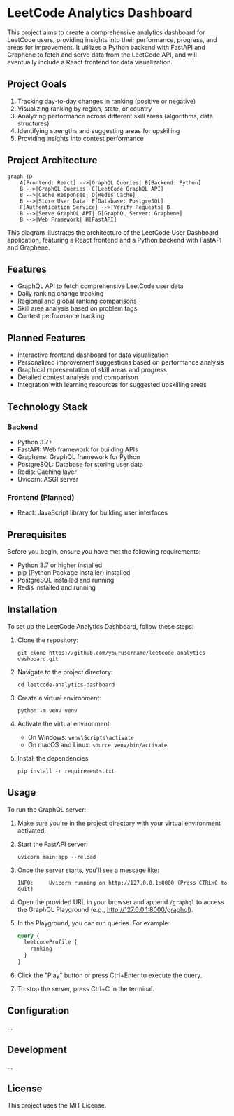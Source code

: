 # LeetCode Analytics Dashboard

This project aims to create a comprehensive analytics dashboard for LeetCode users, providing insights into their performance, progress, and areas for improvement. It utilizes a Python backend with FastAPI and Graphene to fetch and serve data from the LeetCode API, and will eventually include a React frontend for data visualization.

## Project Goals

1. Tracking day-to-day changes in ranking (positive or negative)
2. Visualizing ranking by region, state, or country
3. Analyzing performance across different skill areas (algorithms, data structures)
4. Identifying strengths and suggesting areas for upskilling
5. Providing insights into contest performance

## Project Architecture

```mermaid
graph TD
    A[Frontend: React] -->|GraphQL Queries| B[Backend: Python]
    B -->|GraphQL Queries| C[LeetCode GraphQL API]
    B -->|Cache Responses| D[Redis Cache]
    B -->|Store User Data| E[Database: PostgreSQL]
    F[Authentication Service] -->|Verify Requests| B
    B -->|Serve GraphQL API| G[GraphQL Server: Graphene]
    B -->|Web Framework| H[FastAPI]
```
This diagram illustrates the architecture of the LeetCode User Dashboard application, featuring a React frontend and a Python backend with FastAPI and Graphene.

## Features

- GraphQL API to fetch comprehensive LeetCode user data
- Daily ranking change tracking
- Regional and global ranking comparisons
- Skill area analysis based on problem tags
- Contest performance tracking

## Planned Features

- Interactive frontend dashboard for data visualization
- Personalized improvement suggestions based on performance analysis
- Graphical representation of skill areas and progress
- Detailed contest analysis and comparison
- Integration with learning resources for suggested upskilling areas

## Technology Stack

### Backend
- Python 3.7+
- FastAPI: Web framework for building APIs
- Graphene: GraphQL framework for Python
- PostgreSQL: Database for storing user data
- Redis: Caching layer
- Uvicorn: ASGI server

### Frontend (Planned)
- React: JavaScript library for building user interfaces

## Prerequisites

Before you begin, ensure you have met the following requirements:
- Python 3.7 or higher installed
- pip (Python Package Installer) installed
- PostgreSQL installed and running
- Redis installed and running

## Installation

To set up the LeetCode Analytics Dashboard, follow these steps:

1. Clone the repository:
   ```
   git clone https://github.com/yourusername/leetcode-analytics-dashboard.git
   ```

2. Navigate to the project directory:
   ```
   cd leetcode-analytics-dashboard
   ```

3. Create a virtual environment:
   ```
   python -m venv venv
   ```

4. Activate the virtual environment:
   - On Windows: `venv\Scripts\activate`
   - On macOS and Linux: `source venv/bin/activate`
   

5. Install the dependencies:
   ```
   pip install -r requirements.txt
   ```

## Usage

To run the GraphQL server:

1. Make sure you're in the project directory with your virtual environment activated.

2. Start the FastAPI server:
   ```
   uvicorn main:app --reload
   ```

3. Once the server starts, you'll see a message like:
   ```
   INFO:     Uvicorn running on http://127.0.0.1:8000 (Press CTRL+C to quit)
   ```

4. Open the provided URL in your browser and append `/graphql` to access the GraphQL Playground (e.g., http://127.0.0.1:8000/graphql).

5. In the Playground, you can run queries. For example:
   ```graphql
   query {
     leetcodeProfile {
       ranking
     }
   }
   ```

6. Click the "Play" button or press Ctrl+Enter to execute the query.

7. To stop the server, press Ctrl+C in the terminal.

## Configuration

...
## Development

...


## License

This project uses the MIT License.
